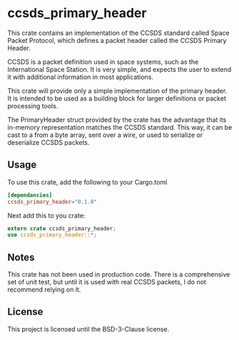 # ccsds_primary_header
This crate contains an implementation of the CCSDS standard
called Space Packet Protocol, which defines a packet header
called the CCSDS Primary Header.


CCSDS is a packet definition used in space systems, such as the
International Space Station. It is very simple, and expects
the user to extend it with additional information in most
applications. 


This crate will provide only a simple implementation of the
primary header. It is intended to be used as a building
block for larger definitions or packet processing tools.

The PrimaryHeader struct provided by the crate has the
advantage that its in-memory representation matches the
CCSDS standard. This way, it can be cast to a from a 
byte array, sent over a wire, or used to serialize or
deserialize CCSDS packets.


## Usage
To use this crate, add the following to your Cargo.toml
```toml
[dependancies]
ccsds_primary_header="0.1.0"
```

Next add this to you crate:
```rust
extern crate ccsds_primary_header;
use ccsds_primary_header::*;
```

## Notes
This crate has not been used in production code. There is
a comprehensive set of unit test, but until it is used with
real CCSDS packets, I do not recommend relying on it.

## License
This project is licensed until the BSD-3-Clause license.
